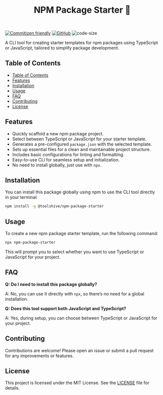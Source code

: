 <h1 align="center">NPM Package Starter 🚀</h1>
<br>

[![Commitizen friendly](https://img.shields.io/badge/commitizen-friendly-brightgreen.svg)](http://commitizen.github.io/cz-cli/)
[![GitHub](https://img.shields.io/github/license/ToolsHive/npm-package-starter)](https://github.com/ToolsHive/npm-package-starter/blob/main/LICENSE)
![code-size](https://img.shields.io/github/languages/code-size/ToolsHive/npm-package-starter)

A CLI tool for creating starter templates for npm packages using TypeScript or JavaScript, tailored to simplify package development.

## Table of Contents

- [Table of Contents](#table-of-contents)
- [Features](#features)
- [Installation](#installation)
- [Usage](#usage)
- [FAQ](#faq)
- [Contributing](#contributing)
- [License](#license)

## Features

- Quickly scaffold a new npm package project.
- Select between TypeScript or JavaScript for your starter template.
- Generates a pre-configured `package.json` with the selected template.
- Sets up essential files for a clean and maintainable project structure.
- Includes basic configurations for linting and formatting.
- Easy-to-use CLI for seamless setup and initialization.
- No need to install globally, just use with `npx`.

## Installation

You can install this package globally using npm to use the CLI tool directly in your terminal:

```bash
npm install -g @toolshive/npm-package-starter
```

## Usage

To create a new npm package starter template, run the following command:

```bash
npx npm-package-starter
```
This will prompt you to select whether you want to use TypeScript or JavaScript for your project.

## FAQ

**Q: Do I need to install this package globally?**

A: No, you can use it directly with `npx`, so there’s no need for a global installation.

**Q: Does this tool support both JavaScript and TypeScript?**

A: Yes, during setup, you can choose between TypeScript or JavaScript for your project.

## Contributing

Contributions are welcome! Please open an issue or submit a pull request for any improvements or features.

## License

This project is licensed under the MIT License. See the [LICENSE](LICENSE) file for details.